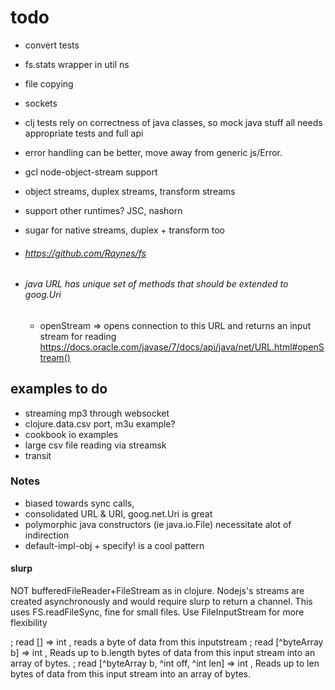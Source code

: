 # todo
  * convert tests
   * fs.stats wrapper in util ns
  * file copying
  * sockets
  * clj tests rely on correctness of java classes, so mock java
     stuff all needs appropriate tests and full api
  * error handling can be better, move away from generic js/Error.
  * gcl node-object-stream support
  * object streams, duplex streams, transform streams
  * support other runtimes? JSC, nashorn
  * sugar for native streams, duplex + transform too
  * ###### https://github.com/Raynes/fs

  * ###### java URL has unique set of methods that should be extended to goog.Uri
    * openStream => opens connection to this URL and returns an input stream for reading
      https://docs.oracle.com/javase/7/docs/api/java/net/URL.html#openStream()


## examples to do
* streaming mp3 through websocket
* clojure.data.csv port, m3u example?
* cookbook io examples
* large csv file reading via streamsk
* transit




### Notes
  * biased towards sync calls,
  * consolidated URL & URI, goog.net.Uri is great
  * polymorphic java constructors (ie java.io.File)
    necessitate alot of indirection
  * default-impl-obj + specify! is a cool pattern


#### slurp
 NOT bufferedFileReader+FileStream as in clojure. Nodejs's streams are created
 asynchronously and would require slurp to return a channel. This uses
 FS.readFileSync, fine for small files. Use FileInputStream for more flexibility




; read [] => int , reads a byte of data from this inputstream
; read [^byteArray b] => int ,  Reads up to b.length bytes of data from this input stream into an array of bytes.
; read [^byteArray b, ^int off, ^int len] => int ,   Reads up to len bytes of data from this input stream into an array of bytes.
